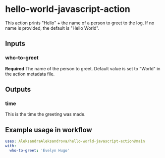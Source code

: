 # hello-world-javascript-action

This action prints "Hello" + the name of a person to greet to the log. If no name is provided, the default is "Hello World".

## Inputs

### who-to-greet

**Required** The name of the person to greet. Default value is set to "World" in the action metadata file.

## Outputs

### time 

This is the time the greeting was made.

## Example usage in workflow
```yaml
uses: AleksandraAleksandrova/hello-world-javascript-action@main
with:
  who-to-greet: 'Evelyn Hugo'
```

